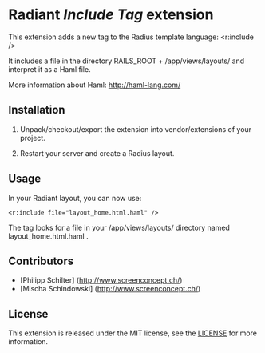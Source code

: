 Radiant *Include Tag* extension
===============================

This extension adds a new tag to the Radius template language: <r:include />

It includes a file in the directory RAILS_ROOT + /app/views/layouts/ and interpret it as a Haml file.

More information about Haml: http://haml-lang.com/

Installation
------------

1) Unpack/checkout/export the extension into vendor/extensions of your project.

2) Restart your server and create a Radius layout.

Usage
-----

In your Radiant layout, you can now use:

	<r:include file="layout_home.html.haml" />

The tag looks for a file in your /app/views/layouts/ directory named layout_home.html.haml .

Contributors
------------

* [Philipp Schilter] (http://www.screenconcept.ch/)
* [Mischa Schindowski] (http://www.screenconcept.ch/)

License
-------

This extension is released under the MIT license, see the [LICENSE](master/LICENSE) for more
information.

